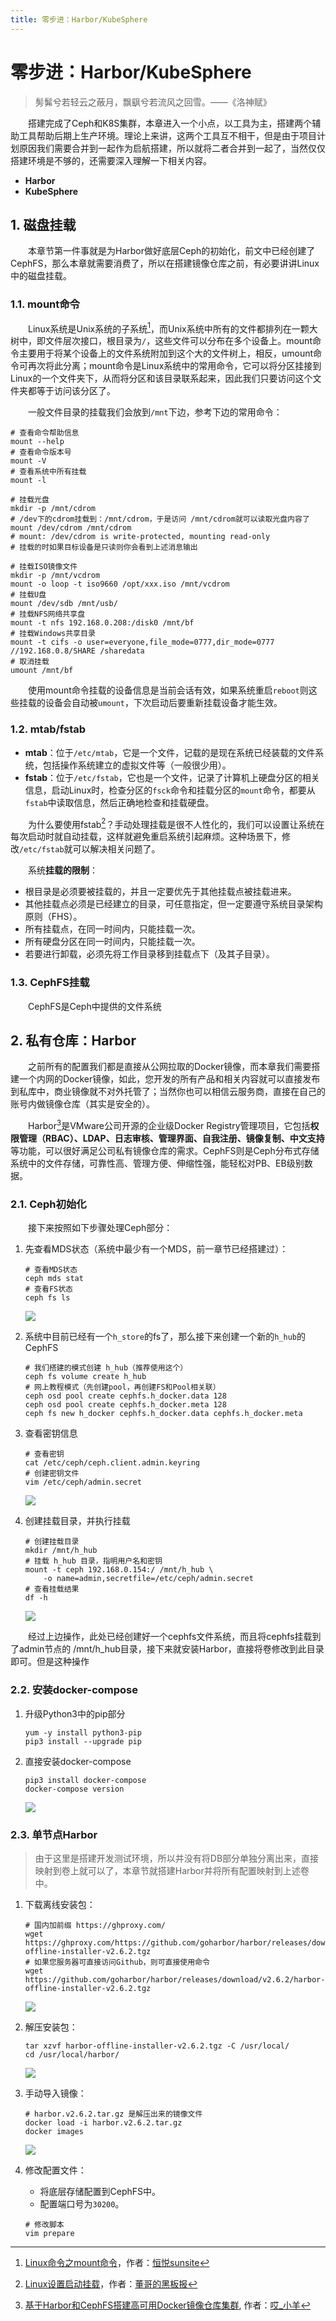 ```yaml
---
title: 零步进：Harbor/KubeSphere
---
```


# 零步进：Harbor/KubeSphere

> 髣髴兮若轻云之蔽月，飘飖兮若流风之回雪。——《洛神赋》

&ensp;&ensp;&ensp;&ensp;搭建完成了Ceph和K8S集群，本章进入一个小点，以工具为主，搭建两个辅助工具帮助后期上生产环境。理论上来讲，这两个工具互不相干，但是由于项目计划原因我们需要合并到一起作为启航搭建，所以就将二者合并到一起了，当然仅仅搭建环境是不够的，还需要深入理解一下相关内容。

* **Harbor**
* **KubeSphere**

## 1. 磁盘挂载

&ensp;&ensp;&ensp;&ensp;本章节第一件事就是为Harbor做好底层Ceph的初始化，前文中已经创建了CephFS，那么本章就需要消费了，所以在搭建镜像仓库之前，有必要讲讲Linux中的磁盘挂载。

### 1.1. mount命令

&ensp;&ensp;&ensp;&ensp;Linux系统是Unix系统的子系统[^1]，而Unix系统中所有的文件都排列在一颗大树中，即文件层次接口，根目录为`/`，这些文件可以分布在多个设备上。mount命令主要用于将某个设备上的文件系统附加到这个大的文件树上，相反，umount命令可再次将此分离；mount命令是Linux系统中的常用命令，它可以将分区挂接到Linux的一个文件夹下，从而将分区和该目录联系起来，因此我们只要访问这个文件夹都等于访问该分区了。

&ensp;&ensp;&ensp;&ensp;一般文件目录的挂载我们会放到`/mnt`下边，参考下边的常用命令：

```shell
# 查看命令帮助信息
mount --help
# 查看命令版本号
mount -V
# 查看系统中所有挂载
mount -l

# 挂载光盘
mkdir -p /mnt/cdrom
# /dev下的cdrom挂载到：/mnt/cdrom，于是访问 /mnt/cdrom就可以读取光盘内容了
mount /dev/cdrom /mnt/cdrom
# mount: /dev/cdrom is write-protected, mounting read-only
# 挂载的时如果目标设备是只读则你会看到上述消息输出

# 挂载ISO镜像文件
mkdir -p /mnt/vcdrom
mount -o loop -t iso9660 /opt/xxx.iso /mnt/vcdrom
# 挂载U盘
mount /dev/sdb /mnt/usb/
# 挂载NFS网络共享盘
mount -t nfs 192.168.0.208:/disk0 /mnt/bf
# 挂载Windows共享目录
mount -t cifs -o user=everyone,file_mode=0777,dir_mode=0777 //192.168.0.8/SHARE /sharedata
# 取消挂载
umount /mnt/bf
```

&ensp;&ensp;&ensp;&ensp;使用mount命令挂载的设备信息是当前会话有效，如果系统重启`reboot`则这些挂载的设备会自动被`umount`，下次启动后要重新挂载设备才能生效。

### 1.2. mtab/fstab

* **mtab**：位于`/etc/mtab`，它是一个文件，记载的是现在系统已经装载的文件系统，包括操作系统建立的虚拟文件等（一般很少用）。
* **fstab**：位于`/etc/fstab`，它也是一个文件，记录了计算机上硬盘分区的相关信息，启动Linux时，检查分区的`fsck`命令和挂载分区的`mount`命令，都要从`fstab`中读取信息，然后正确地检查和挂载硬盘。

&ensp;&ensp;&ensp;&ensp;为什么要使用fstab[^2]？手动处理挂载是很不人性化的，我们可以设置让系统在每次启动时就自动挂载，这样就避免重启系统引起麻烦。这种场景下，修改`/etc/fstab`就可以解决相关问题了。

&ensp;&ensp;&ensp;&ensp;系统**挂载的限制**：

* 根目录是必须要被挂载的，并且一定要优先于其他挂载点被挂载进来。
* 其他挂载点必须是已经建立的目录，可任意指定，但一定要遵守系统目录架构原则（FHS）。
* 所有挂载点，在同一时间内，只能挂载一次。
* 所有硬盘分区在同一时间内，只能挂载一次。
* 若要进行卸载，必须先将工作目录移到挂载点下（及其子目录）。

### 1.3. CephFS挂载

&ensp;&ensp;&ensp;&ensp;CephFS是Ceph中提供的文件系统

## 2. 私有仓库：Harbor

&ensp;&ensp;&ensp;&ensp;之前所有的配置我们都是直接从公网拉取的Docker镜像，而本章我们需要搭建一个内网的Docker镜像，如此，您开发的所有产品和相关内容就可以直接发布到私库中，商业镜像就不对外托管了；当然你也可以相信云服务商，直接在自己的账号内做镜像仓库（其实是安全的）。

&ensp;&ensp;&ensp;&ensp;Harbor[^3]是VMware公司开源的企业级Docker Registry管理项目，它包括**权限管理（RBAC）、LDAP、日志审核、管理界面、自我注册、镜像复制、中文支持**等功能，可以很好满足公司私有镜像仓库的需求。CephFS则是Ceph分布式存储系统中的文件存储，可靠性高、管理方便、伸缩性强，能轻松对PB、EB级别数据。

### 2.1. Ceph初始化

&ensp;&ensp;&ensp;&ensp;接下来按照如下步骤处理Ceph部分：

1. 先查看MDS状态（系统中最少有一个MDS，前一章节已经搭建过）：

    ```shell
    # 查看MDS状态
    ceph mds stat
    # 查看FS状态
    ceph fs ls
    ```

    ![](./_image/2022-11-28/20221128150117.png)

2. 系统中目前已经有一个`h_store`的fs了，那么接下来创建一个新的`h_hub`的CephFS

    ```shell
    # 我们搭建的模式创建 h_hub（推荐使用这个）
    ceph fs volume create h_hub
    # 网上教程模式（先创建pool，再创建FS和Pool相关联）
    ceph osd pool create cephfs.h_docker.data 128
    ceph osd pool create cephfs.h_docker.meta 128
    ceph fs new h_docker cephfs.h_docker.data cephfs.h_docker.meta
    ```

3. 查看密钥信息

    ```shell
    # 查看密钥
    cat /etc/ceph/ceph.client.admin.keyring
    # 创建密钥文件
    vim /etc/ceph/admin.secret
    ```

    ![](./_image/2022-11-28/20221128152739.png)

4. 创建挂载目录，并执行挂载

    ```shell
    # 创建挂载目录
    mkdir /mnt/h_hub
    # 挂载 h_hub 目录，指明用户名和密钥
    mount -t ceph 192.168.0.154:/ /mnt/h_hub \
        -o name=admin,secretfile=/etc/ceph/admin.secret
    # 查看挂载结果
    df -h
    ```

    ![](./_image/2022-11-28/20221128164024.png)

&ensp;&ensp;&ensp;&ensp;经过上边操作，此处已经创建好一个cephfs文件系统，而且将cephfs挂载到了admin节点的 /mnt/h_hub目录，接下来就安装Harbor，直接将卷修改到此目录即可。但是这种操作

### 2.2. 安装docker-compose

1. 升级Python3中的pip部分

    ```shell
    yum -y install python3-pip
    pip3 install --upgrade pip
    ```

2. 直接安装docker-compose

    ```shell
    pip3 install docker-compose
    docker-compose version
    ```

    ![](./_image/2022-11-28/20221128175214.png)

### 2.3. 单节点Harbor

> 由于这里是搭建开发测试环境，所以并没有将DB部分单独分离出来，直接映射到卷上就可以了，本章节就搭建Harbor并将所有配置映射到上述卷中。

1. 下载离线安装包：

    ```shell
    # 国内加前缀 https://ghproxy.com/
    wget https://ghproxy.com/https://github.com/goharbor/harbor/releases/download/v2.6.2/harbor-offline-installer-v2.6.2.tgz
    # 如果您服务器可直接访问Github，则可直接使用命令
    wget https://github.com/goharbor/harbor/releases/download/v2.6.2/harbor-offline-installer-v2.6.2.tgz
    ```

    ![](./_image/2022-11-28/20221128165946.png)

2. 解压安装包：

    ```shell
    tar xzvf harbor-offline-installer-v2.6.2.tgz -C /usr/local/
    cd /usr/local/harbor/
    ```

    ![](./_image/2022-11-28/20221128170309.png)

3. 手动导入镜像：

    ```shell
    # harbor.v2.6.2.tar.gz 是解压出来的镜像文件
    docker load -i harbor.v2.6.2.tar.gz
    docker images
    ```

    ![](./_image/2022-11-28/20221128194109.png)

4. 修改配置文件：
    * 将底层存储配置到CephFS中。
    * 配置端口号为`30200`。

    ```shell
    # 修改脚本
    vim prepare
    ```

[^1]: [Linux命令之mount命令](https://blog.csdn.net/carefree2005/article/details/121907982)，作者：[恒悦sunsite](https://sunsite.blog.csdn.net/?type=blog)
[^2]: [Linux设置启动挂载](https://blog.51cto.com/u_15346415/5093644)，作者：[董哥的黑板报](https://blog.51cto.com/u_15346415)
[^3]: [基于Harbor和CephFS搭建高可用Docker镜像仓库集群](https://cloud.tencent.com/developer/article/1433266), 作者：[哎_小羊](https://cloud.tencent.com/developer/user/1148539)